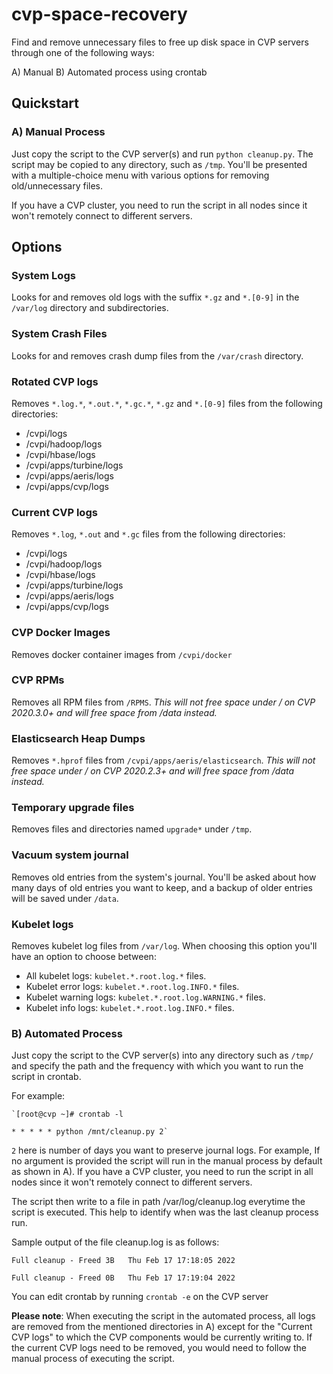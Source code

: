 # cvp-space-recovery

Find and remove unnecessary files to free up disk space in CVP servers through one of the following ways:

A) Manual
B) Automated process using crontab

## Quickstart

### A) Manual Process

Just copy the script to the CVP server(s) and run `python cleanup.py`. The script may be copied to any directory, such as `/tmp`. You'll be presented with a multiple-choice menu with various options for removing old/unnecessary files.

If you have a CVP cluster, you need to run the script in all nodes since it won't remotely connect to different servers.

## Options
### System Logs
Looks for and removes old logs with the suffix `*.gz` and `*.[0-9]` in the `/var/log` directory and subdirectories.

### System Crash Files
Looks for and removes crash dump files from the `/var/crash` directory.

### Rotated CVP logs
Removes `*.log.*`, `*.out.*`, `*.gc.*`, `*.gz` and `*.[0-9]` files from the following directories:
- /cvpi/logs
- /cvpi/hadoop/logs
- /cvpi/hbase/logs
- /cvpi/apps/turbine/logs
- /cvpi/apps/aeris/logs
- /cvpi/apps/cvp/logs

### Current CVP logs
Removes `*.log`, `*.out` and `*.gc` files from the following directories:
- /cvpi/logs
- /cvpi/hadoop/logs
- /cvpi/hbase/logs
- /cvpi/apps/turbine/logs
- /cvpi/apps/aeris/logs
- /cvpi/apps/cvp/logs

### CVP Docker Images
Removes docker container images from `/cvpi/docker`

### CVP RPMs
Removes all RPM files from `/RPMS`. *This will not free space under / on CVP 2020.3.0+ and will free space from /data instead.*

### Elasticsearch Heap Dumps
Removes `*.hprof` files from `/cvpi/apps/aeris/elasticsearch`. *This will not free space under / on CVP 2020.2.3+ and will free space from /data instead.*

### Temporary upgrade files
Removes files and directories named `upgrade*` under `/tmp`.

### Vacuum system journal
Removes old entries from the system's journal. You'll be asked about how many days of old entries you want to keep, and a backup of older entries will be saved under `/data`.

### Kubelet logs
Removes kubelet log files from `/var/log`. When choosing this option you'll have an option to choose between:
- All kubelet logs: `kubelet.*.root.log.*` files.
- Kubelet error logs: `kubelet.*.root.log.INFO.*` files.
- Kubelet warning logs: `kubelet.*.root.log.WARNING.*` files.
- Kubelet info logs: `kubelet.*.root.log.INFO.*` files.


### B) Automated Process
Just copy the script to the CVP server(s) into any directory such as `/tmp/` and specify the path and the frequency with which you want to run the script in crontab. 

For example:

	`[root@cvp ~]# crontab -l

	* * * * * python /mnt/cleanup.py 2`

`2` here is number of days you want to preserve journal logs. For example, If no argument is provided the script will run in the manual process by default as shown in A).
If you have a CVP cluster, you need to run the script in all nodes since it won't remotely connect to different servers.

The script then write to a file in path /var/log/cleanup.log everytime the script is executed. This help to identify when was the last cleanup process run.

Sample output of the file cleanup.log is as follows:

`Full cleanup - Freed 3B   Thu Feb 17 17:18:05 2022`

`Full cleanup - Freed 0B   Thu Feb 17 17:19:04 2022`

You can edit crontab by running `crontab -e` on the CVP server

**Please note**: When executing the script in the automated process, all logs are removed from the mentioned directories in A) except for the "Current CVP logs" to which the CVP components would be currently writing to. If the current CVP logs need to be removed, you would need to follow the manual process of executing the script.






